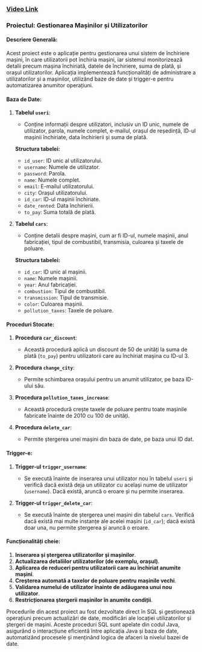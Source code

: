### [Video Link](https://drive.google.com/file/d/15VsYgPmpS-ywD_1R2Dup1qUTD56qOmuB/view?usp=drive_link)


### Proiectul: Gestionarea Mașinilor și Utilizatorilor

#### Descriere Generală:
Acest proiect este o aplicație pentru gestionarea unui sistem de închiriere mașini, în care utilizatorii pot închiria mașini, iar sistemul monitorizează detalii precum mașina închiriată, datele de închiriere, suma de plată, și orașul utilizatorilor. Aplicația implementează funcționalități de administrare a utilizatorilor și a mașinilor, utilizând baze de date și trigger-e pentru automatizarea anumitor operațiuni.

#### Baza de Date:
1. **Tabelul `useri`**:
   - Conține informații despre utilizatori, inclusiv un ID unic, numele de utilizator, parola, numele complet, e-mailul, orașul de reședință, ID-ul mașinii închiriate, data închirierii și suma de plată.

   **Structura tabelei:**
   - `id_user`: ID unic al utilizatorului.
   - `username`: Numele de utilizator.
   - `password`: Parola.
   - `name`: Numele complet.
   - `email`: E-mailul utilizatorului.
   - `city`: Orașul utilizatorului.
   - `id_car`: ID-ul mașinii închiriate.
   - `date_rented`: Data închirierii.
   - `to_pay`: Suma totală de plată.

2. **Tabelul `cars`**:
   - Conține detalii despre mașini, cum ar fi ID-ul, numele mașinii, anul fabricației, tipul de combustibil, transmisia, culoarea și taxele de poluare.

   **Structura tabelei:**
   - `id_car`: ID unic al mașinii.
   - `name`: Numele mașinii.
   - `year`: Anul fabricației.
   - `combustion`: Tipul de combustibil.
   - `transmission`: Tipul de transmisie.
   - `color`: Culoarea mașinii.
   - `pollution_taxes`: Taxele de poluare.

#### Proceduri Stocate:
1. **Procedura `car_discount`**:
   - Această procedură aplică un discount de 50 de unități la suma de plată (`to_pay`) pentru utilizatorii care au închiriat mașina cu ID-ul 3.
   
2. **Procedura `change_city`**:
   - Permite schimbarea orașului pentru un anumit utilizator, pe baza ID-ului său.

3. **Procedura `pollution_taxes_increase`**:
   - Această procedură crește taxele de poluare pentru toate mașinile fabricate înainte de 2010 cu 100 de unități.

4. **Procedura `delete_car`**:
   - Permite ștergerea unei mașini din baza de date, pe baza unui ID dat.

#### Trigger-e:
1. **Trigger-ul `trigger_username`**:
   - Se execută înainte de inserarea unui utilizator nou în tabelul `useri` și verifică dacă există deja un utilizator cu același nume de utilizator (`username`). Dacă există, aruncă o eroare și nu permite inserarea.

2. **Trigger-ul `trigger_delete_car`**:
   - Se execută înainte de ștergerea unei mașini din tabelul `cars`. Verifică dacă există mai multe instanțe ale acelei mașini (`id_car`); dacă există doar una, nu permite ștergerea și aruncă o eroare.

#### Funcționalități cheie:
1. **Inserarea și ștergerea utilizatorilor și mașinilor**.
2. **Actualizarea detaliilor utilizatorilor (de exemplu, orașul)**.
3. **Aplicarea de reduceri pentru utilizatorii care au închiriat anumite mașini**.
4. **Creșterea automată a taxelor de poluare pentru mașinile vechi**.
5. **Validarea numelui de utilizator înainte de adăugarea unui nou utilizator**.
6. **Restricționarea ștergerii mașinilor în anumite condiții**.


Procedurile din acest proiect au fost dezvoltate direct în SQL și gestionează operațiuni precum actualizări de date, modificări ale locației utilizatorilor și ștergeri de mașini. Aceste proceduri SQL sunt apelate din codul Java, asigurând o interacțiune eficientă între aplicația Java și baza de date, automatizând procesele și menținând logica de afaceri la nivelul bazei de date.
